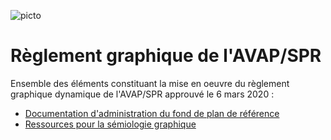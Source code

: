![picto](/doc/img/Logo_web-GeoCompiegnois.png)

# Règlement graphique de l'AVAP/SPR


Ensemble des éléments constituant la mise en oeuvre du règlement graphique dynamique de l'AVAP/SPR approuvé le 6 mars 2020 :

- [Documentation d'administration du fond de plan de référence](doc/doc_admin_avap.md)
- [Ressources pour la sémiologie graphique](sld/)
